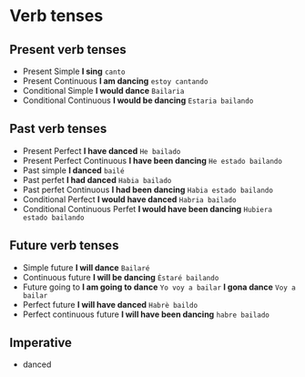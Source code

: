 # Verb tenses
## Present verb tenses
* Present Simple **I sing** `canto`
* Present Continuous **I am dancing** `estoy cantando`
* Conditional Simple **I would dance** `Bailaria`
* Conditional Continuous **I would be dancing** `Estaria bailando`
## Past verb tenses
* Present Perfect **I have danced** `He bailado`
* Present Perfect Continuous **I have been dancing** `He estado bailando`
* Past simple **I danced** `bailé`
* Past perfet **I had danced** `Habia bailado`
* Past perfet Continuous **I had been dancing** `Habia estado bailando`
* Conditional Perfect **I would have danced** `Habria bailado`
* Conditional Continuous Perfet **I would have been dancing** `Hubiera estado bailando`
## Future verb tenses
* Simple future **I will dance** `Bailaré`
* Continuous future **I will be dancing** `Èstaré bailando`
* Future going to **I am going to dance** `Yo voy a bailar` **I gona dance** `Voy a bailar`
* Perfect future **I will have danced** `Habrè baildo`
* Perfect continuous future **I will have been dancing** `habre bailado`
## Imperative
* danced



